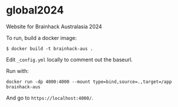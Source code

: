 # global2024
Website for Brainhack Australasia 2024

To run, build a docker image:

```
$ docker build -t brainhack-aus .
```

Edit `_config.yml` locally to comment out the baseurl.

Run with:

```
docker run -dp 4000:4000 --mount type=bind,source=.,target=/app brainhack-aus
```

And go to `https://localhost:4000/`.
